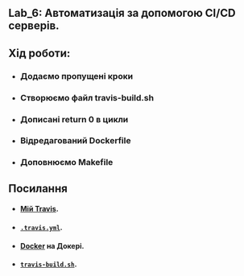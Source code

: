 ## Lab_6: Автоматизація за допомогою CI/CD серверів.
## Хід роботи:
+ ### Додаємо пропущені кроки
+ ### Створюємо файл travis-build.sh
+ ### Дописані return 0 в цикли
+ ### Відредагований Dockerfile
+ ### Доповнюємо Makefile

## Посилання
+ #### [Мій Travis](https://travis-ci.org/github/yuriiurshanskyi/labs/).
+ ####  [`.travis.yml`](https://github.com/yuriiurshanskyi/labs/blob/main/.travis.yml).
+ #### [Docker](https://hub.docker.com/repository/docker/yuriiurshanskyi/lab4) на Докері.
+ #### [`travis-build.sh`](https://github.com/yuriiurshanskyi/labs/blob/main/Lab_3/scripts/travis-build.sh).
##
```
